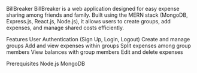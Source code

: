 BillBreaker
BillBreaker is a web application designed for easy expense sharing among friends and family. Built using the MERN stack (MongoDB, Express.js, React.js, Node.js), it allows users to create groups, add expenses, and manage shared costs efficiently.

Features
User Authentication (Sign Up, Login, Logout)
Create and manage groups
Add and view expenses within groups
Split expenses among group members
View balances with group members
Edit and delete expenses

Prerequisites
Node.js
MongoDB
